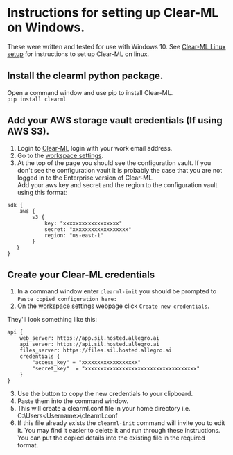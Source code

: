 # Instructions for setting up Clear-ML on Windows.

These were written and tested for use with Windows 10.
See [Clear-ML Linux setup](clear_ml_linux_setup.md) for instructions to set up Clear-ML on linux.

## Install the clearml python package.
Open a command window and use pip to install Clear-ML.  
`pip install clearml`

## Add your AWS storage vault credentials (If using AWS S3).
1. Login to [Clear-ML](https://app.sil.hosted.allegro.ai) login with your work email address.
2. Go to the [workspace settings](https://app.sil.hosted.allegro.ai/settings/workspace-configuration).
3. At the top of the page you should see the configuration vault. If you don't see the configuration vault it is probably the case that you are not logged in to the Enterprise version of Clear-ML.  
   Add your aws key and secret and the region to the configuration vault using this format:
```
sdk {
    aws {
        s3 {
			key: "xxxxxxxxxxxxxxxxxx"
            secret: "xxxxxxxxxxxxxxxxxx"
            region: "us-east-1"
        }
   }
}
```

## Create your Clear-ML credentials
1. In a command window enter `clearml-init` you should be prompted to `Paste copied configuration here:`
2. On the [workspace settings](https://app.sil.hosted.allegro.ai/settings/workspace-configuration) webpage click `Create new credentials`.

They'll look something like this:
```
api { 
    web_server: https://app.sil.hosted.allegro.ai
    api_server: https://api.sil.hosted.allegro.ai
    files_server: https://files.sil.hosted.allegro.ai
    credentials {
        "access_key" = "xxxxxxxxxxxxxxxxxx"
        "secret_key"  = "xxxxxxxxxxxxxxxxxxxxxxxxxxxxxxxxxxxx"
    }
}
```
3. Use the button to copy the new credentials to your clipboard. 
4. Paste them into the command window.
5. This will create a clearml.conf file in your home directory i.e.  C:\Users\<Username>\clearml.conf
6. If this file already exists the `clearml-init` command will invite you to edit it.  You may find it easier to delete it and run through these instructions.  
You can put the copied details into the existing file in the required format.
